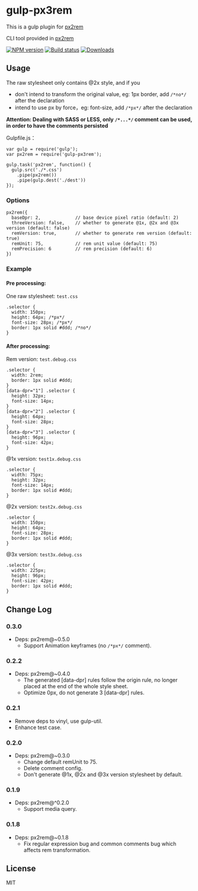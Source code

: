 # gulp-px3rem

This is a gulp plugin for [px2rem](https://www.npmjs.com/package/px2rem)

CLI tool provided in [px2rem](https://www.npmjs.com/package/px2rem)

[![NPM version][npm-image]][npm-url]
[![Build status][travis-image]][travis-url]
[![Downloads][downloads-image]][downloads-url]

[npm-image]: https://img.shields.io/npm/v/gulp-px3rem.svg?style=flat-square
[npm-url]: https://npmjs.org/package/gulp-px3rem
[travis-image]: https://img.shields.io/travis/songsiqi/px2rem-gulp.svg?style=flat-square
[travis-url]: https://travis-ci.org/songsiqi/px2rem-gulp
[downloads-image]: http://img.shields.io/npm/dm/gulp-px3rem.svg?style=flat-square
[downloads-url]: https://npmjs.org/package/gulp-px3rem

## Usage

The raw stylesheet only contains @2x style, and if you

* don't intend to transform the original value, eg: 1px border, add `/*no*/` after the declaration
* intend to use px by force，eg: font-size, add `/*px*/` after the declaration

**Attention: Dealing with SASS or LESS, only `/*...*/` comment can be used, in order to have the comments persisted**

Gulpfile.js：

```
var gulp = require('gulp');
var px2rem = require('gulp-px3rem');

gulp.task('px2rem', function() {
  gulp.src('./*.css')
    .pipe(px2rem())
    .pipe(gulp.dest('./dest'))
});
```

### Options

```
px2rem({
  baseDpr: 2,             // base device pixel ratio (default: 2)
  threeVersion: false,    // whether to generate @1x, @2x and @3x version (default: false)
  remVersion: true,       // whether to generate rem version (default: true)
  remUnit: 75,            // rem unit value (default: 75)
  remPrecision: 6         // rem precision (default: 6)
})
```

### Example

#### Pre processing:

One raw stylesheet: `test.css`

```
.selector {
  width: 150px;
  height: 64px; /*px*/
  font-size: 28px; /*px*/
  border: 1px solid #ddd; /*no*/
}
```

#### After processing:

Rem version: `test.debug.css`

```
.selector {
  width: 2rem;
  border: 1px solid #ddd;
}
[data-dpr="1"] .selector {
  height: 32px;
  font-size: 14px;
}
[data-dpr="2"] .selector {
  height: 64px;
  font-size: 28px;
}
[data-dpr="3"] .selector {
  height: 96px;
  font-size: 42px;
}
```

@1x version: `test1x.debug.css`

```
.selector {
  width: 75px;
  height: 32px;
  font-size: 14px;
  border: 1px solid #ddd;
}
```

@2x version: `test2x.debug.css`

```
.selector {
  width: 150px;
  height: 64px;
  font-size: 28px;
  border: 1px solid #ddd;
}
```

@3x version: `test3x.debug.css`

```
.selector {
  width: 225px;
  height: 96px;
  font-size: 42px;
  border: 1px solid #ddd;
}
```

## Change Log

### 0.3.0

* Deps: px2rem@~0.5.0
  * Support Animation keyframes (no `/*px*/` comment).

### 0.2.2

* Deps: px2rem@~0.4.0
  * The generated [data-dpr] rules follow the origin rule, no longer placed at the end of the whole style sheet.
  * Optimize 0px, do not generate 3 [data-dpr] rules.

### 0.2.1

* Remove deps to vinyl, use gulp-util.
* Enhance test case.

### 0.2.0

* Deps: px2rem@~0.3.0
  * Change default remUnit to 75.
  * Delete comment config.
  * Don't generate @1x, @2x and @3x version stylesheet by default.

### 0.1.9

* Deps: px2rem@^0.2.0
  * Support media query.

### 0.1.8

* Deps: px2rem@~0.1.8
  * Fix regular expression bug and common comments bug which affects rem transformation.

## License

MIT
